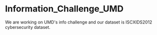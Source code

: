 # Information_Challenge_UMD
We are working on UMD's info challenge and our dataset is ISCXIDS2012 cybersecurity dataset. 
